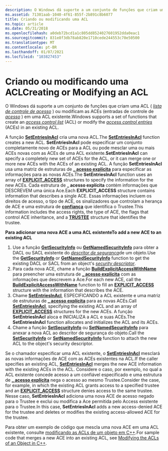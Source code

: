 ```yaml
---
description: O Windows dá suporte a um conjunto de funções que criam uma ACL (lista de controle de acesso) ou modificam as ACEs (entradas de controle de acesso) em uma ACL existente.
ms.assetid: 71301aab-1040-4f61-855f-2b891c8b6077
title: Criando ou modificando uma ACL
ms.topic: article
ms.date: 05/31/2018
ms.openlocfilehash: a0deb72bcd1a1c805dd8524027601952dda0eac1
ms.sourcegitcommit: 831e8f3db78ab820e1710cede244553c70e50500
ms.translationtype: MT
ms.contentlocale: pt-BR
ms.lasthandoff: 01/07/2021
ms.locfileid: "103827453"
---
```

# <a name="creating-or-modifying-an-acl"></a><span data-ttu-id="5eaa9-103">Criando ou modificando uma ACL</span><span class="sxs-lookup"><span data-stu-id="5eaa9-103">Creating or Modifying an ACL</span></span>

<span data-ttu-id="5eaa9-104">O Windows dá suporte a um conjunto de funções que criam uma ACL ( [*lista de controle de acesso*](/windows/desktop/SecGloss/a-gly) ) ou modificam as ACEs (entradas de controle de [*acesso*](/windows/desktop/SecGloss/a-gly) ) em uma ACL existente.</span><span class="sxs-lookup"><span data-stu-id="5eaa9-104">Windows supports a set of functions that create an [*access control list*](/windows/desktop/SecGloss/a-gly) (ACL) or modify the [*access control entries*](/windows/desktop/SecGloss/a-gly) (ACEs) in an existing ACL.</span></span>

<span data-ttu-id="5eaa9-105">A função [**SetEntriesInAcl**](/windows/desktop/api/Aclapi/nf-aclapi-setentriesinacla) cria uma nova ACL.</span><span class="sxs-lookup"><span data-stu-id="5eaa9-105">The [**SetEntriesInAcl**](/windows/desktop/api/Aclapi/nf-aclapi-setentriesinacla) function creates a new ACL.</span></span> <span data-ttu-id="5eaa9-106">**SetEntriesInAcl** pode especificar um conjunto completamente novo de ACEs para a ACL ou pode mesclar uma ou mais ACEs novas com as ACEs de uma ACL existente.</span><span class="sxs-lookup"><span data-stu-id="5eaa9-106">**SetEntriesInAcl** can specify a completely new set of ACEs for the ACL, or it can merge one or more new ACEs with the ACEs of an existing ACL.</span></span> <span data-ttu-id="5eaa9-107">A função **SetEntriesInAcl** usa uma matriz de estruturas de [**\_ acesso explícita**](/windows/desktop/api/AccCtrl/ns-accctrl-explicit_access_a) para especificar as informações para as novas ACEs.</span><span class="sxs-lookup"><span data-stu-id="5eaa9-107">The **SetEntriesInAcl** function uses an array of [**EXPLICIT\_ACCESS**](/windows/desktop/api/AccCtrl/ns-accctrl-explicit_access_a) structures to specify the information for the new ACEs.</span></span> <span data-ttu-id="5eaa9-108">Cada estrutura de **\_ acesso explícita** contém informações que DESCREVEM uma única Ace.</span><span class="sxs-lookup"><span data-stu-id="5eaa9-108">Each **EXPLICIT\_ACCESS** structure contains information that describes a single ACE.</span></span> <span data-ttu-id="5eaa9-109">Essas informações incluem os direitos de acesso, o tipo de ACE, os sinalizadores que controlam a herança de ACE e uma estrutura de [**confiança**](/windows/desktop/api/AccCtrl/ns-accctrl-trustee_a) que identifica o Trustee.</span><span class="sxs-lookup"><span data-stu-id="5eaa9-109">This information includes the access rights, the type of ACE, the flags that control ACE inheritance, and a [**TRUSTEE**](/windows/desktop/api/AccCtrl/ns-accctrl-trustee_a) structure that identifies the trustee.</span></span>

<span data-ttu-id="5eaa9-110">**Para adicionar uma nova ACE a uma ACL existente**</span><span class="sxs-lookup"><span data-stu-id="5eaa9-110">**To add a new ACE to an existing ACL**</span></span>

1.  <span data-ttu-id="5eaa9-111">Use a função [**GetSecurityInfo**](/windows/desktop/api/Aclapi/nf-aclapi-getsecurityinfo) ou [**GetNamedSecurityInfo**](/windows/desktop/api/Aclapi/nf-aclapi-getnamedsecurityinfoa) para obter a DACL ou SACL existente do [*descritor de segurança*](/windows/desktop/SecGloss/s-gly)de um objeto.</span><span class="sxs-lookup"><span data-stu-id="5eaa9-111">Use the [**GetSecurityInfo**](/windows/desktop/api/Aclapi/nf-aclapi-getsecurityinfo) or [**GetNamedSecurityInfo**](/windows/desktop/api/Aclapi/nf-aclapi-getnamedsecurityinfoa) function to get the existing DACL or SACL from an object's [*security descriptor*](/windows/desktop/SecGloss/s-gly).</span></span>
2.  <span data-ttu-id="5eaa9-112">Para cada nova ACE, chame a função [**BuildExplicitAccessWithName**](/windows/desktop/api/Aclapi/nf-aclapi-buildexplicitaccesswithnamea) para preencher uma estrutura de [**\_ acesso explícita**](/windows/desktop/api/AccCtrl/ns-accctrl-explicit_access_a) com as informações que descrevem a Ace.</span><span class="sxs-lookup"><span data-stu-id="5eaa9-112">For each new ACE, call the [**BuildExplicitAccessWithName**](/windows/desktop/api/Aclapi/nf-aclapi-buildexplicitaccesswithnamea) function to fill an [**EXPLICIT\_ACCESS**](/windows/desktop/api/AccCtrl/ns-accctrl-explicit_access_a) structure with the information that describes the ACE.</span></span>
3.  <span data-ttu-id="5eaa9-113">Chame [**SetEntriesInAcl**](/windows/desktop/api/Aclapi/nf-aclapi-setentriesinacla), ESPECIFICANDO a ACL existente e uma matriz de estruturas de [**\_ acesso explícita**](/windows/desktop/api/AccCtrl/ns-accctrl-explicit_access_a) para as novas ACEs.</span><span class="sxs-lookup"><span data-stu-id="5eaa9-113">Call [**SetEntriesInAcl**](/windows/desktop/api/Aclapi/nf-aclapi-setentriesinacla), specifying the existing ACL and an array of [**EXPLICIT\_ACCESS**](/windows/desktop/api/AccCtrl/ns-accctrl-explicit_access_a) structures for the new ACEs.</span></span> <span data-ttu-id="5eaa9-114">A função **SetEntriesInAcl** aloca e INICIALIZA a ACL e suas ACEs.</span><span class="sxs-lookup"><span data-stu-id="5eaa9-114">The **SetEntriesInAcl** function allocates and initializes the ACL and its ACEs.</span></span>
4.  <span data-ttu-id="5eaa9-115">Chame a função [**SetSecurityInfo**](/windows/desktop/api/Aclapi/nf-aclapi-setsecurityinfo) ou [**SetNamedSecurityInfo**](/windows/desktop/api/Aclapi/nf-aclapi-setnamedsecurityinfoa) para anexar a nova ACL ao descritor de segurança do objeto.</span><span class="sxs-lookup"><span data-stu-id="5eaa9-115">Call the [**SetSecurityInfo**](/windows/desktop/api/Aclapi/nf-aclapi-setsecurityinfo) or [**SetNamedSecurityInfo**](/windows/desktop/api/Aclapi/nf-aclapi-setnamedsecurityinfoa) function to attach the new ACL to the object's security descriptor.</span></span>

<span data-ttu-id="5eaa9-116">Se o chamador especificar uma ACL existente, o [**SetEntriesInAcl**](/windows/desktop/api/Aclapi/nf-aclapi-setentriesinacla) mesclará as novas informações de ACE com as ACEs existentes na ACL.</span><span class="sxs-lookup"><span data-stu-id="5eaa9-116">If the caller specifies an existing ACL, [**SetEntriesInAcl**](/windows/desktop/api/Aclapi/nf-aclapi-setentriesinacla) merges the new ACE information with the existing ACEs in the ACL.</span></span> <span data-ttu-id="5eaa9-117">Considere o caso, por exemplo, no qual a ACL existente concede acesso a um confiável especificado e uma estrutura de [**\_ acesso explícita**](/windows/desktop/api/AccCtrl/ns-accctrl-explicit_access_a) nega o acesso ao mesmo Trustee.</span><span class="sxs-lookup"><span data-stu-id="5eaa9-117">Consider the case, for example, in which the existing ACL grants access to a specified trustee and an [**EXPLICIT\_ACCESS**](/windows/desktop/api/AccCtrl/ns-accctrl-explicit_access_a) structure denies access to the same trustee.</span></span> <span data-ttu-id="5eaa9-118">Nesse caso, **SetEntriesInAcl** adiciona uma nova ACE de acesso negado para o Trustee e exclui ou modifica a Ace permitida pelo Access existente para o Trustee.</span><span class="sxs-lookup"><span data-stu-id="5eaa9-118">In this case, **SetEntriesInAcl** adds a new access-denied ACE for the trustee and deletes or modifies the existing access-allowed ACE for the trustee.</span></span>

<span data-ttu-id="5eaa9-119">Para obter um exemplo de código que mescla uma nova ACE em uma ACL existente, consulte [modificando as ACLs de um objeto em C++](modifying-the-acls-of-an-object-in-c--.md).</span><span class="sxs-lookup"><span data-stu-id="5eaa9-119">For sample code that merges a new ACE into an existing ACL, see [Modifying the ACLs of an Object in C++](modifying-the-acls-of-an-object-in-c--.md).</span></span>

 

 
